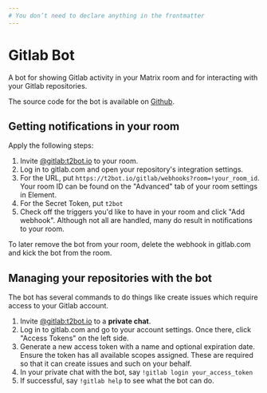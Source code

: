 ```yaml
---
# You don’t need to declare anything in the frontmatter
---
```


# Gitlab Bot

A bot for showing Gitlab activity in your Matrix room and for interacting with your Gitlab repositories.

The source code for the bot is available on [Github](https://github.com/maubot/gitlab).


## Getting notifications in your room

Apply the following steps:

1. Invite [@gitlab:t2bot.io](https://matrix.to/#/@gitlab:t2bot.io) to your room.
2. Log in to gitlab.com and open your repository's integration settings.
3. For the URL, put `https://t2bot.io/gitlab/webhooks?room=!your_room_id`. Your room ID can be found on the "Advanced"
   tab of your room settings in Element.
4. For the Secret Token, put `t2bot`
5. Check off the triggers you'd like to have in your room and click "Add webhook". Although not all are handled, many
   do result in notifications to your room.

To later remove the bot from your room, delete the webhook in gitlab.com and kick the bot from the room.

## Managing your repositories with the bot

The bot has several commands to do things like create issues which require access to your Gitlab account.

1. Invite [@gitlab:t2bot.io](https://matrix.to/#/@gitlab:t2bot.io) to a **private chat**.
2. Log in to gitlab.com and go to your account settings. Once there, click "Access Tokens" on the left side.
3. Generate a new access token with a name and optional expiration date. Ensure the token has all available scopes
   assigned. These are required so that it can create issues and such on your behalf.
4. In your private chat with the bot, say `!gitlab login your_access_token`
5. If successful, say `!gitlab help` to see what the bot can do.
